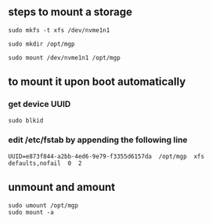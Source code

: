 ## steps to mount a storage
```
sudo mkfs -t xfs /dev/nvme1n1

sudo mkdir /opt/mgp

sudo mount /dev/nvme1n1 /opt/mgp

```

## to mount it upon boot automatically

### get device UUID

```
sudo blkid
```

### edit /etc/fstab by appending the following line

```
UUID=e873f844-a2bb-4ed6-9e79-f3355d6157da  /opt/mgp  xfs  defaults,nofail  0  2
```

## unmount and amount

```
sudo umount /opt/mgp
sudo mount -a
```
